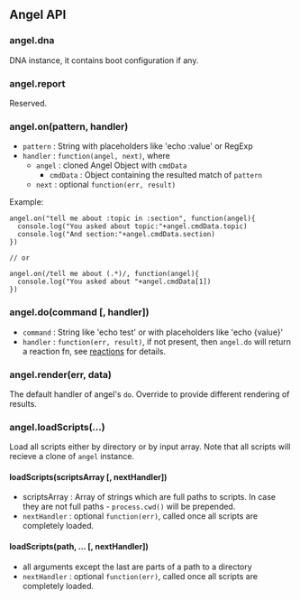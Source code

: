 ## Angel API

### angel.dna

DNA instance, it contains boot configuration if any.

### angel.report

Reserved.

### angel.on(pattern, handler)

* `pattern` : String with placeholders like 'echo :value' or RegExp
* `handler` : `function(angel, next)`, where
  * `angel` : cloned Angel Object with `cmdData`
    * `cmdData` : Object containing the resulted match of `pattern`
  * `next` : optional `function(err, result)`

Example:

    angel.on("tell me about :topic in :section", function(angel){
      console.log("You asked about topic:"+angel.cmdData.topic)
      console.log("And section:"+angel.cmdData.section)
    })

    // or

    angel.on(/tell me about (.*)/, function(angel){
      console.log("You asked about "+angel.cmdData[1])
    })


### angel.do(command [, handler])

* `command` : String like 'echo test' or with placeholders like 'echo {value}'
* `handler` : `function(err, result)`, if not present, then `angel.do` will 
return a reaction fn, see [reactions](https://github.com/vbogdanov/reactions) for details.

### angel.render(err, data)

The default handler of angel's `do`. Override to provide different rendering of results.

### angel.loadScripts(...)
Load all scripts either by directory or by input array. 
Note that all scripts will recieve a clone of `angel` instance.

#### loadScripts(scriptsArray [, nextHandler])
* scriptsArray : Array of strings which are full paths to scripts. 
In case they are not full paths - `process.cwd()` will be prepended.
* `nextHandler` : optional `function(err)`, called once all scripts are completely loaded.

#### loadScripts(path, ... [, nextHandler])

* all arguments except the last are parts of a path to a directory
* `nextHandler` : optional `function(err)`, called once all scripts are completely loaded.